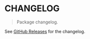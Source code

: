 # CHANGELOG

> Package changelog.

See [GitHub Releases](https://github.com/stdlib-js/array-base-broadcasted-unary2d/releases) for the changelog.